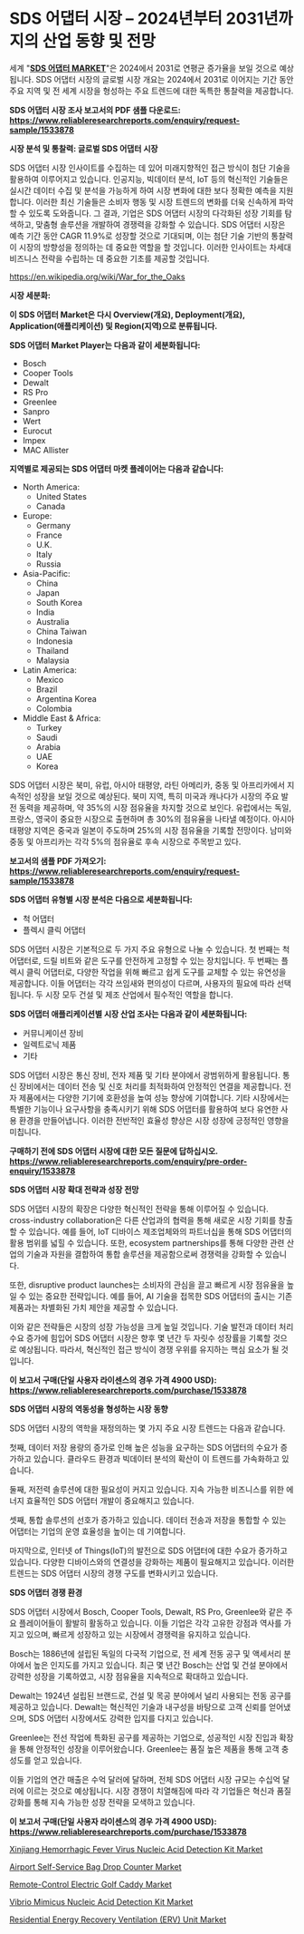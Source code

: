 <p><h1>SDS 어댑터 시장 – 2024년부터 2031년까지의 산업 동향 및 전망</h1></p><p>세계 "<strong><a href="https://www.reliableresearchreports.com/sds-adapter-r1533878?utm_campaign=105&utm_medium=8&utm_source=Github&utm_content=ia&utm_term=13102024&utm_id=sds-adapter">SDS 어댑터 MARKET</a></strong>"은 2024에서 2031로 연평균 증가율을 보일 것으로 예상됩니다. SDS 어댑터 시장의 글로벌 시장 개요는 2024에서 2031로 이어지는 기간 동안 주요 지역 및 전 세계 시장을 형성하는 주요 트렌드에 대한 독특한 통찰력을 제공합니다.</p>
<p><strong>SDS 어댑터 시장 조사 보고서의 PDF 샘플 다운로드: <a href="https://www.reliableresearchreports.com/enquiry/request-sample/1533878?utm_campaign=105&utm_medium=8&utm_source=Github&utm_content=ia&utm_term=13102024&utm_id=sds-adapter">https://www.reliableresearchreports.com/enquiry/request-sample/1533878</a></strong></p>
<p><strong>시장 분석 및 통찰력: 글로벌 SDS 어댑터 시장</strong></p>
<p><p>SDS 어댑터 시장 인사이트를 수집하는 데 있어 미래지향적인 접근 방식이 첨단 기술을 활용하여 이루어지고 있습니다. 인공지능, 빅데이터 분석, IoT 등의 혁신적인 기술들은 실시간 데이터 수집 및 분석을 가능하게 하여 시장 변화에 대한 보다 정확한 예측을 지원합니다. 이러한 최신 기술들은 소비자 행동 및 시장 트렌드의 변화를 더욱 신속하게 파악할 수 있도록 도와줍니다. 그 결과, 기업은 SDS 어댑터 시장의 다각화된 성장 기회를 탐색하고, 맞춤형 솔루션을 개발하여 경쟁력을 강화할 수 있습니다. SDS 어댑터 시장은 예측 기간 동안 CAGR 11.9%로 성장할 것으로 기대되며, 이는 첨단 기술 기반의 통찰력이 시장의 방향성을 정의하는 데 중요한 역할을 할 것입니다. 이러한 인사이트는 차세대 비즈니스 전략을 수립하는 데 중요한 기초를 제공할 것입니다.</p></p>
<p><a href="%7CAUTHORITHY_DOMAIN_URL%7C?utm_campaign=105&utm_medium=8&utm_source=Github&utm_content=ia&utm_term=13102024&utm_id=sds-adapter">https://en.wikipedia.org/wiki/War_for_the_Oaks</a></p>
<p><strong>시장 세분화:</strong></p>
<p><strong>이 SDS 어댑터 Market은 다시 Overview(개요), Deployment(개요), Application(애플리케이션) 및 Region(지역)으로 분류됩니다.</strong></p>
<p><strong>SDS 어댑터 Market Player는 다음과 같이 세분화됩니다:</strong></p>
<p><ul><li>Bosch</li><li>Cooper Tools</li><li>Dewalt</li><li>RS Pro</li><li>Greenlee</li><li>Sanpro</li><li>Wert</li><li>Eurocut</li><li>Impex</li><li>MAC Allister</li></ul></p>
<p><strong>지역별로 제공되는 SDS 어댑터 마켓 플레이어는 다음과 같습니다:</strong></p>
<p><ul>
    <li>
        North America:
        <ul>
            <li>United States</li>
            <li>Canada</li>
        </ul>
    </li>
    <li>
        Europe:
        <ul>
            <li>Germany</li>
            <li>France</li>
            <li>U.K.</li>
            <li>Italy</li>
            <li>Russia</li>
        </ul>
    </li>
    <li>
        Asia-Pacific:
        <ul>
            <li>China</li>
            <li>Japan</li>
            <li>South Korea</li>
            <li>India</li>
            <li>Australia</li>
            <li>China Taiwan</li>
            <li>Indonesia</li>
            <li>Thailand</li>
            <li>Malaysia</li>
        </ul>
    </li>
    <li>
        Latin America:
        <ul>
            <li>Mexico</li>
            <li>Brazil</li>
            <li>Argentina Korea</li>
            <li>Colombia</li>
        </ul>
    </li>
    <li>
        Middle East & Africa:
        <ul>
            <li>Turkey</li>
            <li>Saudi</li>
            <li>Arabia</li>
            <li>UAE</li>
            <li>Korea</li>
        </ul>
    </li>
    </ul></p>
<p><p>SDS 어댑터 시장은 북미, 유럽, 아시아 태평양, 라틴 아메리카, 중동 및 아프리카에서 지속적인 성장을 보일 것으로 예상된다. 북미 지역, 특히 미국과 캐나다가 시장의 주요 발전 동력을 제공하며, 약 35%의 시장 점유율을 차지할 것으로 보인다. 유럽에서는 독일, 프랑스, 영국이 중요한 시장으로 출현하며 총 30%의 점유율을 나타낼 예정이다. 아시아 태평양 지역은 중국과 일본이 주도하며 25%의 시장 점유율을 기록할 전망이다. 남미와 중동 및 아프리카는 각각 5%의 점유율로 후속 시장으로 주목받고 있다.</p></p>
<p><strong>보고서의 샘플 PDF 가져오기: <a href="https://www.reliableresearchreports.com/enquiry/request-sample/1533878?utm_campaign=105&utm_medium=8&utm_source=Github&utm_content=ia&utm_term=13102024&utm_id=sds-adapter">https://www.reliableresearchreports.com/enquiry/request-sample/1533878</a></strong></p>
<p><strong>SDS 어댑터 유형별 시장 분석은 다음으로 세분화됩니다:</strong></p>
<p><ul><li>척 어댑터</li><li>플렉시 클릭 어댑터</li></ul></p>
<p><p>SDS 어댑터 시장은 기본적으로 두 가지 주요 유형으로 나눌 수 있습니다. 첫 번째는 척 어댑터로, 드릴 비트와 같은 도구를 안전하게 고정할 수 있는 장치입니다. 두 번째는 플렉시 클릭 어댑터로, 다양한 작업을 위해 빠르고 쉽게 도구를 교체할 수 있는 유연성을 제공합니다. 이들 어댑터는 각각 쓰임새와 편의성이 다르며, 사용자의 필요에 따라 선택됩니다. 두 시장 모두 건설 및 제조 산업에서 필수적인 역할을 합니다.</p></p>
<p><strong>SDS 어댑터 애플리케이션별 시장 산업 조사는 다음과 같이 세분화됩니다:</strong></p>
<p><ul><li>커뮤니케이션 장비</li><li>일렉트로닉 제품</li><li>기타</li></ul></p>
<p><p>SDS 어댑터 시장은 통신 장비, 전자 제품 및 기타 분야에서 광범위하게 활용됩니다. 통신 장비에서는 데이터 전송 및 신호 처리를 최적화하여 안정적인 연결을 제공합니다. 전자 제품에서는 다양한 기기에 호환성을 높여 성능 향상에 기여합니다. 기타 시장에서는 특별한 기능이나 요구사항을 충족시키기 위해 SDS 어댑터를 활용하여 보다 유연한 사용 환경을 만들어냅니다. 이러한 전반적인 효율성 향상은 시장 성장에 긍정적인 영향을 미칩니다.</p></p>
<p><strong>구매하기 전에 SDS 어댑터 시장에 대한 모든 질문에 답하십시오. <a href="https://www.reliableresearchreports.com/enquiry/pre-order-enquiry/1533878?utm_campaign=105&utm_medium=8&utm_source=Github&utm_content=ia&utm_term=13102024&utm_id=sds-adapter">https://www.reliableresearchreports.com/enquiry/pre-order-enquiry/1533878</a></strong></p>
<p><strong>SDS 어댑터 시장 확대 전략과 성장 전망</strong></p>
<p><p>SDS 어댑터 시장의 확장은 다양한 혁신적인 전략을 통해 이루어질 수 있습니다. cross-industry collaboration은 다른 산업과의 협력을 통해 새로운 시장 기회를 창출할 수 있습니다. 예를 들어, IoT 디바이스 제조업체와의 파트너십을 통해 SDS 어댑터의 활용 범위를 넓힐 수 있습니다. 또한, ecosystem partnerships를 통해 다양한 관련 산업의 기술과 자원을 결합하여 통합 솔루션을 제공함으로써 경쟁력을 강화할 수 있습니다. </p><p>또한, disruptive product launches는 소비자의 관심을 끌고 빠르게 시장 점유율을 높일 수 있는 중요한 전략입니다. 예를 들어, AI 기술을 접목한 SDS 어댑터의 출시는 기존 제품과는 차별화된 가치 제안을 제공할 수 있습니다. </p><p>이와 같은 전략들은 시장의 성장 가능성을 크게 높일 것입니다. 기술 발전과 데이터 처리 수요 증가에 힘입어 SDS 어댑터 시장은 향후 몇 년간 두 자릿수 성장률을 기록할 것으로 예상됩니다. 따라서, 혁신적인 접근 방식이 경쟁 우위를 유지하는 핵심 요소가 될 것입니다.</p></p>
<p><strong>이 보고서 구매(단일 사용자 라이센스의 경우 가격 4900 USD): <a href="https://www.reliableresearchreports.com/purchase/1533878?utm_campaign=105&utm_medium=8&utm_source=Github&utm_content=ia&utm_term=13102024&utm_id=sds-adapter">https://www.reliableresearchreports.com/purchase/1533878</a></strong></p>
<p><strong>SDS 어댑터 시장의 역동성을 형성하는 시장 동향</strong></p>
<p><p>SDS 어댑터 시장의 역학을 재정의하는 몇 가지 주요 시장 트렌드는 다음과 같습니다.</p><p>첫째, 데이터 저장 용량의 증가로 인해 높은 성능을 요구하는 SDS 어댑터의 수요가 증가하고 있습니다. 클라우드 환경과 빅데이터 분석의 확산이 이 트렌드를 가속화하고 있습니다.</p><p>둘째, 저전력 솔루션에 대한 필요성이 커지고 있습니다. 지속 가능한 비즈니스를 위한 에너지 효율적인 SDS 어댑터 개발이 중요해지고 있습니다.</p><p>셋째, 통합 솔루션의 선호가 증가하고 있습니다. 데이터 전송과 저장을 통합할 수 있는 어댑터는 기업의 운영 효율성을 높이는 데 기여합니다.</p><p>마지막으로, 인터넷 of Things(IoT)의 발전으로 SDS 어댑터에 대한 수요가 증가하고 있습니다. 다양한 디바이스와의 연결성을 강화하는 제품이 필요해지고 있습니다. 이러한 트렌드는 SDS 어댑터 시장의 경쟁 구도를 변화시키고 있습니다.</p></p>
<p><strong>SDS 어댑터 경쟁 환경</strong></p>
<p><p>SDS 어댑터 시장에서 Bosch, Cooper Tools, Dewalt, RS Pro, Greenlee와 같은 주요 플레이어들이 활발히 활동하고 있습니다. 이들 기업은 각각 고유한 강점과 역사를 가지고 있으며, 빠르게 성장하고 있는 시장에서 경쟁력을 유지하고 있습니다.</p><p>Bosch는 1886년에 설립된 독일의 다국적 기업으로, 전 세계 전동 공구 및 액세서리 분야에서 높은 인지도를 가지고 있습니다. 최근 몇 년간 Bosch는 산업 및 건설 분야에서 강력한 성장을 기록하였고, 시장 점유율을 지속적으로 확대하고 있습니다.</p><p>Dewalt는 1924년 설립된 브랜드로, 건설 및 목공 분야에서 널리 사용되는 전동 공구를 제공하고 있습니다. Dewalt는 혁신적인 기술과 내구성을 바탕으로 고객 신뢰를 얻어냈으며, SDS 어댑터 시장에서도 강력한 입지를 다지고 있습니다.</p><p>Greenlee는 전선 작업에 특화된 공구를 제공하는 기업으로, 성공적인 시장 진입과 확장을 통해 안정적인 성장을 이루어왔습니다. Greenlee는 품질 높은 제품을 통해 고객 충성도를 얻고 있습니다.</p><p>이들 기업의 연간 매출은 수억 달러에 달하며, 전체 SDS 어댑터 시장 규모는 수십억 달러에 이르는 것으로 예상됩니다. 시장 경쟁이 치열해짐에 따라 각 기업들은 혁신과 품질 강화를 통해 지속 가능한 성장 전략을 모색하고 있습니다.</p></p>
<p><strong>이 보고서 구매(단일 사용자 라이센스의 경우 가격 4900 USD): <a href="https://www.reliableresearchreports.com/purchase/1533878?utm_campaign=105&utm_medium=8&utm_source=Github&utm_content=ia&utm_term=13102024&utm_id=sds-adapter">https://www.reliableresearchreports.com/purchase/1533878</a></strong></p>
<p><p><a href="https://github.com/tacitam515l/Market-Research-Report-List-1/blob/main/xinjiang-hemorrhagic-fever-virus-nucleic-acid-detection-kit-market.md?utm_campaign=105&utm_medium=8&utm_source=Github&utm_content=ia&utm_term=13102024&utm_id=sds-adapter">Xinjiang Hemorrhagic Fever Virus Nucleic Acid Detection Kit Market</a></p><p><a href="https://www.linkedin.com/pulse/airport-self-service-bag-drop-counter-market-industry-trends-psl1f?utm_campaign=105&utm_medium=8&utm_source=Github&utm_content=ia&utm_term=13102024&utm_id=sds-adapter">Airport Self-Service Bag Drop Counter Market</a></p><p><a href="https://www.linkedin.com/pulse/global-remote-control-electric-golf-caddy-market-focus-product-evl2e?utm_campaign=105&utm_medium=8&utm_source=Github&utm_content=ia&utm_term=13102024&utm_id=sds-adapter">Remote-Control Electric Golf Caddy Market</a></p><p><a href="https://github.com/JamesCox407/Market-Research-Report-List-1/blob/main/vibrio-mimicus-nucleic-acid-detection-kit-market.md?utm_campaign=105&utm_medium=8&utm_source=Github&utm_content=ia&utm_term=13102024&utm_id=sds-adapter">Vibrio Mimicus Nucleic Acid Detection Kit Market</a></p><p><a href="https://www.linkedin.com/pulse/residential-energy-recovery-ventilation-erv-unit-market-share-3jm8f?utm_campaign=105&utm_medium=8&utm_source=Github&utm_content=ia&utm_term=13102024&utm_id=sds-adapter">Residential Energy Recovery Ventilation (ERV) Unit Market</a></p></p>